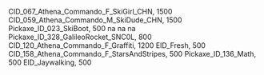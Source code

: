 CID_067_Athena_Commando_F_SkiGirl_CHN, 1500
CID_059_Athena_Commando_M_SkiDude_CHN, 1500
Pickaxe_ID_023_SkiBoot, 500
na
na
na
Pickaxe_ID_328_GalileoRocket_SNC0L, 800
CID_120_Athena_Commando_F_Graffiti, 1200
EID_Fresh, 500
CID_158_Athena_Commando_F_StarsAndStripes, 500
Pickaxe_ID_136_Math, 500
EID_Jaywalking, 500

